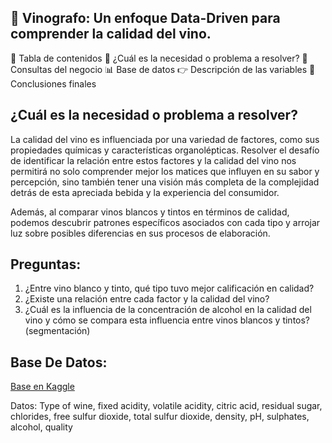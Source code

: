 ## **🍷 Vinografo:** Un enfoque Data-Driven para comprender la calidad del vino.

🔎 Tabla de contenidos
🤯 ¿Cuál es la necesidad o problema a resolver?
🏢 Consultas del negocio
📊 Base de datos
👉 Descripción de las variables
🍷 Conclusiones finales

## ¿Cuál es la necesidad o problema a resolver? 

La calidad del vino es influenciada por una variedad de factores, como sus propiedades químicas y características organolépticas. Resolver el desafío de identificar la relación entre estos factores y la calidad del vino nos permitirá no solo comprender mejor los matices que influyen en su sabor y percepción, sino también tener una visión más completa de la complejidad detrás de esta apreciada bebida y la experiencia del consumidor. 

Además, al comparar vinos blancos y tintos en términos de calidad, podemos descubrir patrones específicos asociados con cada tipo y arrojar luz sobre posibles diferencias en sus procesos de elaboración.

## Preguntas:
1. ¿Entre vino blanco y tinto, qué tipo tuvo mejor calificación en calidad?
2. ¿Existe una relación entre cada factor y la calidad del vino?
3. ¿Cuál es la influencia de la concentración de alcohol en la calidad del vino y cómo se compara esta influencia entre vinos blancos y tintos? (segmentación)

## Base De Datos:
[Base en Kaggle](https://www.kaggle.com/datasets/ruthgn/wine-quality-data-set-red-white-wine)

Datos: Type of wine, fixed acidity, volatile acidity, citric acid, residual sugar, chlorides, free sulfur dioxide, total sulfur dioxide, density, pH, sulphates, alcohol, quality


